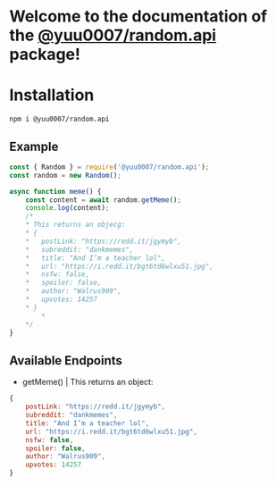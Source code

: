 # Welcome to the documentation of the [@yuu0007/random.api](https://npmjs.com/@yuu0007/random.api) package!

# Installation
`npm i @yuu0007/random.api`

## Example
```js
const { Random } = require('@yuu0007/random.api');
const random = new Random();

async function meme() {
	const content = await random.getMeme();
	console.log(content);
	/*
	* This returns an objecg:
	* {
	*	postLink: "https://redd.it/jgymyb",
	*	subreddit: "dankmemes",
	*	title: "And I’m a teacher lol",
	*	url: "https://i.redd.it/bgt6td6wlxu51.jpg",
	*	nsfw: false,
	*	spoiler: false,
	*	author: "Walrus909",
	*	upvotes: 14257
	* }
        *
	*/
}
```

## Available Endpoints
- getMeme() | This returns an object:
```js
{
	postLink: "https://redd.it/jgymyb",
	subreddit: "dankmemes",
	title: "And I’m a teacher lol",
	url: "https://i.redd.it/bgt6td6wlxu51.jpg",
	nsfw: false,
	spoiler: false,
	author: "Walrus909",
	upvotes: 14257
}
```

